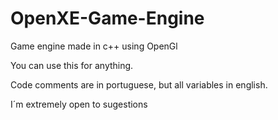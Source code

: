 # OpenXE-Game-Engine
Game engine made in c++ using OpenGl 

You can use this for anything.

Code comments are in portuguese, but all variables in english.

I´m extremely open to sugestions
